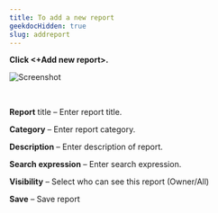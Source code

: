 ```yaml
---
title: To add a new report
geekdocHidden: true
slug: addreport
---
```


<strong>Click <+Add new report>.</strong>

![Screenshot](/cloud_vista/siem/images/Reports_AddAdHoc.PNG)

&nbsp;

<strong>Report</strong> title – Enter report title.

<strong>Category</strong> – Enter report category.

<strong>Description</strong> – Enter description of report.

<strong>Search expression</strong> – Enter search expression.

<strong>Visibility</strong> – Select who can see this report (Owner/All) 

<strong>Save</strong> – Save report
